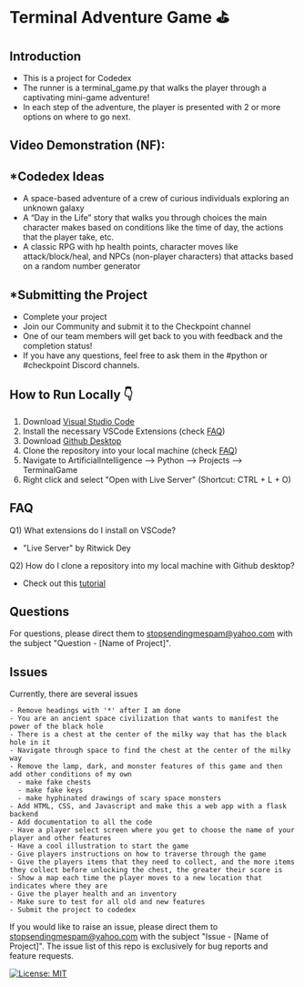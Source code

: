 # Terminal Adventure Game ⛳️

## Introduction
* This is a project for Codedex
* The runner is a terminal_game.py that walks the player through a captivating mini-game adventure!
* In each step of the adventure, the player is presented with 2 or more options on where to go next.

## Video Demonstration (NF):

## *Codedex Ideas
* A space-based adventure of a crew of curious individuals exploring an unknown galaxy
* A “Day in the Life” story that walks you through choices the main character makes based on conditions like the time of day, the actions that the player take, etc.
* A classic RPG with hp health points, character moves like attack/block/heal, and NPCs (non-player characters) that attacks based on a random number generator


## *Submitting the Project
* Complete your project
* Join our Community and submit it to the Checkpoint channel
* One of our team members will get back to you with feedback and the completion status!
* If you have any questions, feel free to ask them in the #python or #checkpoint Discord channels.

## How to Run Locally 👇
1. Download [Visual Studio Code](https://code.visualstudio.com/download)
2. Install the necessary VSCode Extensions (check [FAQ](#faq))
3. Download [Github Desktop](https://desktop.github.com/)
4. Clone the repository into your local machine (check [FAQ](#faq))
5. Navigate to ArtificialIntelligence --> Python --> Projects --> TerminalGame
8. Right click and select "Open with Live Server" (Shortcut: CTRL + L + O)

## FAQ
Q1) What extensions do I install on VSCode?
* "Live Server" by Ritwick Dey

Q2) How do I clone a repository into my local machine with Github desktop?
* Check out this [tutorial](https://www.youtube.com/watch?v=PoZNIbs_wx8)

## Questions
For questions, please direct them to stopsendingmespam@yahoo.com with the subject "Question - [Name of Project]".

## Issues
Currently, there are several issues
```
- Remove headings with '*' after I am done
- You are an ancient space civilization that wants to manifest the power of the black hole
- There is a chest at the center of the milky way that has the black hole in it
- Navigate through space to find the chest at the center of the milky way
- Remove the lamp, dark, and monster features of this game and then add other conditions of my own
  - make fake chests
  - make fake keys
  - make hyphinated drawings of scary space monsters
- Add HTML, CSS, and Javascript and make this a web app with a flask backend
- Add documentation to all the code
- Have a player select screen where you get to choose the name of your player and other features
- Have a cool illustration to start the game
- Give players instructions on how to traverse through the game
- Give the players items that they need to collect, and the more items they collect before unlocking the chest, the greater their score is
- Show a map each time the player moves to a new location that indicates where they are
- Give the player health and an inventory
- Make sure to test for all old and new features
- Submit the project to codedex
```

If you would like to raise an issue, please direct them to stopsendingmespam@yahoo.com with the subject "Issue - [Name of Project]".
The issue list of this repo is exclusively for bug reports and feature requests.

[![License: MIT](https://img.shields.io/badge/License-MIT%202024-orange.svg)](https://opensource.org/license/mit)
